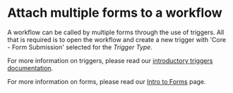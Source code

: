 # Attach multiple forms to a workflow

A workflow can be called by multiple forms through the use of triggers. All that is required is to open the workflow and create a new trigger with 'Core - Form Submission' selected for the _Trigger Type_.

For more information on triggers, please read our [introductory triggers documentation](https://app.gitbook.com/o/mdGoyUomPKsvu1TSazxc/s/AQQ1EHVcEsGKBPVHmiav/~/changes/1274/documentation/intro-to-triggers).

For more information on forms, please read our [Intro to Forms](../forms/) page.
